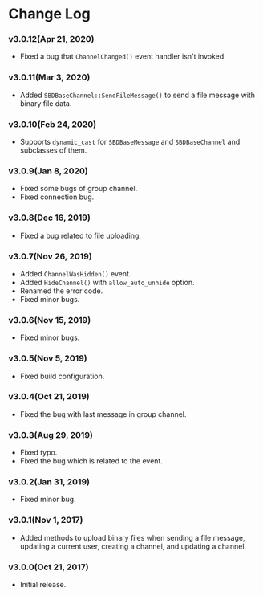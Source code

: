 # Change Log

### v3.0.12(Apr 21, 2020)
* Fixed a bug that `ChannelChanged()` event handler isn't invoked.

### v3.0.11(Mar 3, 2020)
* Added `SBDBaseChannel::SendFileMessage()` to send a file message with binary file data.

### v3.0.10(Feb 24, 2020)
* Supports `dynamic_cast` for `SBDBaseMessage` and `SBDBaseChannel` and subclasses of them.

### v3.0.9(Jan 8, 2020)
* Fixed some bugs of group channel.
* Fixed connection bug.

### v3.0.8(Dec 16, 2019)
* Fixed a bug related to file uploading.

### v3.0.7(Nov 26, 2019)
* Added `ChannelWasHidden()` event.
* Added `HideChannel()` with `allow_auto_unhide` option.
* Renamed the error code.
* Fixed minor bugs.

### v3.0.6(Nov 15, 2019)
* Fixed minor bugs.

### v3.0.5(Nov 5, 2019)
* Fixed build configuration.

### v3.0.4(Oct 21, 2019)
* Fixed the bug with last message in group channel.

### v3.0.3(Aug 29, 2019)
* Fixed typo.
* Fixed the bug which is related to the event.

### v3.0.2(Jan 31, 2019)
* Fixed minor bug.

### v3.0.1(Nov 1, 2017)
* Added methods to upload binary files when sending a file message, updating a current user, creating a channel, and updating a channel.

### v3.0.0(Oct 21, 2017)
* Initial release.

